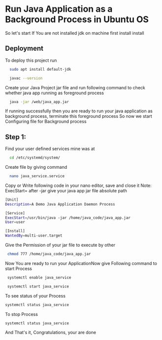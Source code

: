 
# Run Java Application as a Background Process in Ubuntu OS

So let's start
If You are not installed jdk on machine first install install




## Deployment

To deploy this project run

```bash
  sudo apt install default-jdk
```
```bash
  javac --version
```
Create your Java Project jar file and run following command to check whether java app running as foreground process
```bash
  java -jar /web/java_app.jar
```
If running successfully then you are ready to run your java application as background process, terminate this foreground process 
So now we start Configuring file for Background process



## Step 1:
Find your user defined services mine was at 
```bash
  cd /etc/systemd/system/
```
Create file by giving command
```bash
  nano java_service.service
```
Copy or Write following code in your nano editor, save and close it
Note: ExecStart= after -jar give your java app jar file absolute path
```bash
[Unit]
Description=A Demo Java Application Daemon Process

[Service]
ExecStart=/usr/bin/java -jar /home/java_code/java_app.jar
User=user

[Install]
WantedBy=multi-user.target
```
Give the Permission of your jar file to execute by other
```bash
 chmod 777 /home/java_code/java_app.jar
 ```
 Now You are ready to run your ApplicationNow give Following command to start Process
 ```bash
  systemctl enable java_service
  ```
  ```bash
   systemctl start java_service
  ```
  To see status of your Process
   ```bash
   systemctl status java_service
  ```
  To stop Process
  ```bash
systemctl status java_service
  ```
  And That's it,
  Congratulations, your are done

